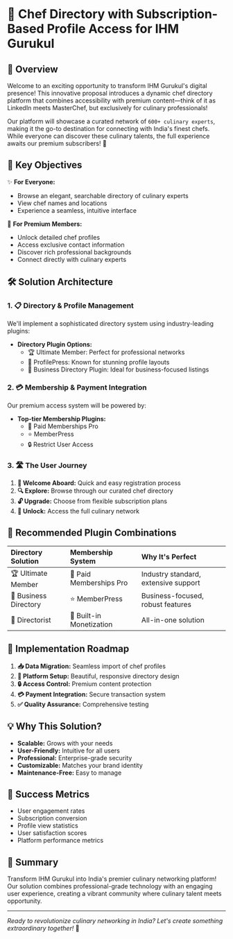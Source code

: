 # 🍳 Chef Directory with Subscription-Based Profile Access for IHM Gurukul

## 🎯 Overview

Welcome to an exciting opportunity to transform IHM Gurukul's digital presence! This innovative proposal introduces a dynamic chef directory platform that combines accessibility with premium content—think of it as LinkedIn meets MasterChef, but exclusively for culinary professionals! 

Our platform will showcase a curated network of `600+ culinary experts`, making it the go-to destination for connecting with India's finest chefs. While everyone can discover these culinary talents, the full experience awaits our premium subscribers! 🚀

## 🎯 Key Objectives

✨ **For Everyone:**
- Browse an elegant, searchable directory of culinary experts
- View chef names and locations
- Experience a seamless, intuitive interface

💎 **For Premium Members:**
- Unlock detailed chef profiles
- Access exclusive contact information
- Discover rich professional backgrounds
- Connect directly with culinary experts

## 🛠️ Solution Architecture

### 1. 📋 Directory & Profile Management

We'll implement a sophisticated directory system using industry-leading plugins:
- **Directory Plugin Options:**
  - 🏆 Ultimate Member: Perfect for professional networks
  - 🌟 ProfilePress: Known for stunning profile layouts
  - 📱 Business Directory Plugin: Ideal for business-focused listings

### 2. 💳 Membership & Payment Integration

Our premium access system will be powered by:
- **Top-tier Membership Plugins:**
  - 💫 Paid Memberships Pro
  - ⭐ MemberPress
  - 🔒 Restrict User Access

### 3. 🛣️ The User Journey

1. **🎉 Welcome Aboard:** Quick and easy registration process
2. **🔍 Explore:** Browse through our curated chef directory
3. **🔓 Upgrade:** Choose from flexible subscription plans
4. **🌟 Unlock:** Access the full culinary network

## 🎨 Recommended Plugin Combinations

| Directory Solution | Membership System | Why It's Perfect |
| :-- | :-- | :-- |
| 🏆 Ultimate Member | 💫 Paid Memberships Pro | Industry standard, extensive support |
| 🌟 Business Directory | ⭐ MemberPress | Business-focused, robust features |
| 📱 Directorist | 🎯 Built-in Monetization | All-in-one solution |

## 🚀 Implementation Roadmap

1. **📥 Data Migration:** Seamless import of chef profiles
2. **🎨 Platform Setup:** Beautiful, responsive directory design
3. **🔒 Access Control:** Premium content protection
4. **💳 Payment Integration:** Secure transaction system
5. **✅ Quality Assurance:** Comprehensive testing

## 💡 Why This Solution?

- **Scalable:** Grows with your needs
- **User-Friendly:** Intuitive for all users
- **Professional:** Enterprise-grade security
- **Customizable:** Matches your brand identity
- **Maintenance-Free:** Easy to manage

## 🌟 Success Metrics

- User engagement rates
- Subscription conversion
- Profile view statistics
- User satisfaction scores
- Platform performance metrics

## 🎯 Summary

Transform IHM Gurukul into India's premier culinary networking platform! Our solution combines professional-grade technology with an engaging user experience, creating a vibrant community where culinary talent meets opportunity. 

---

*Ready to revolutionize culinary networking in India? Let's create something extraordinary together!* 🚀


